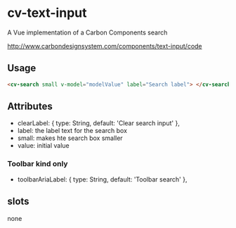 # cv-text-input

A Vue implementation of a Carbon Components search

http://www.carbondesignsystem.com/components/text-input/code

## Usage

```html
<cv-search small v-model="modelValue" label="Search label"> </cv-search>
```

## Attributes

- clearLabel: { type: String, default: 'Clear search input' },
- label: the label text for the search box
- small: makes hte search box smaller
- value: initial value

### Toolbar kind only

- toolbarAriaLabel: { type: String, default: 'Toolbar search' },

## slots

none
